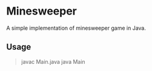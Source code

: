 # Minesweeper
A simple implementation of minesweeper game in Java.

## Usage
> javac Main.java
> java Main
